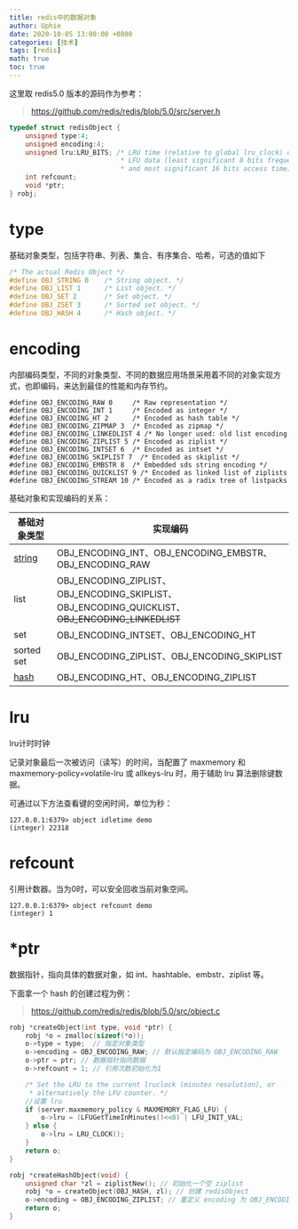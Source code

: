```yaml
---
title: redis中的数据对象
author: Uphie
date: 2020-10-05 13:00:00 +0800
categories: [技术]
tags: [redis]
math: true
toc: true
---
```



这里取 redis5.0 版本的源码作为参考：
> https://github.com/redis/redis/blob/5.0/src/server.h

```C
typedef struct redisObject {
    unsigned type:4;
    unsigned encoding:4;
    unsigned lru:LRU_BITS; /* LRU time (relative to global lru_clock) or
                            * LFU data (least significant 8 bits frequency
                            * and most significant 16 bits access time). */
    int refcount;
    void *ptr;
} robj;
```

# type
基础对象类型，包括字符串、列表、集合、有序集合、哈希，可选的值如下
```C
/* The actual Redis Object */
#define OBJ_STRING 0    /* String object. */
#define OBJ_LIST 1      /* List object. */
#define OBJ_SET 2       /* Set object. */
#define OBJ_ZSET 3      /* Sorted set object. */
#define OBJ_HASH 4      /* Hash object. */
```
# encoding

内部编码类型，不同的对象类型、不同的数据应用场景采用着不同的对象实现方式，也即编码，来达到最佳的性能和内存节约。

```
#define OBJ_ENCODING_RAW 0     /* Raw representation */
#define OBJ_ENCODING_INT 1     /* Encoded as integer */
#define OBJ_ENCODING_HT 2      /* Encoded as hash table */
#define OBJ_ENCODING_ZIPMAP 3  /* Encoded as zipmap */
#define OBJ_ENCODING_LINKEDLIST 4 /* No longer used: old list encoding. */
#define OBJ_ENCODING_ZIPLIST 5 /* Encoded as ziplist */
#define OBJ_ENCODING_INTSET 6  /* Encoded as intset */
#define OBJ_ENCODING_SKIPLIST 7  /* Encoded as skiplist */
#define OBJ_ENCODING_EMBSTR 8  /* Embedded sds string encoding */
#define OBJ_ENCODING_QUICKLIST 9 /* Encoded as linked list of ziplists */
#define OBJ_ENCODING_STREAM 10 /* Encoded as a radix tree of listpacks */
```

基础对象和实现编码的关系：

| 基础对象类型                                                 | 实现编码                                                     |
| ------------------------------------------------------------ | ------------------------------------------------------------ |
| [string](https://uphie.studio/posts/2020-09-28/redis中的string) | OBJ_ENCODING_INT、OBJ_ENCODING_EMBSTR、OBJ_ENCODING_RAW      |
| list                                                         | OBJ_ENCODING_ZIPLIST、OBJ_ENCODING_SKIPLIST、OBJ_ENCODING_QUICKLIST、~~OBJ_ENCODING_LINKEDLIST~~ |
| set                                                          | OBJ_ENCODING_INTSET、OBJ_ENCODING_HT                         |
| sorted set                                                   | OBJ_ENCODING_ZIPLIST、OBJ_ENCODING_SKIPLIST                  |
| [hash](https://uphie.studio/posts/2020-09-29/redis中的hash) | OBJ_ENCODING_HT、OBJ_ENCODING_ZIPLIST                        |


# lru
lru计时时钟

记录对象最后一次被访问（读写）的时间，当配置了 maxmemory 和 maxmemory-policy=volatile-lru 或 allkeys-lru 时，用于辅助 lru 算法删除键数据。

可通过以下方法查看键的空闲时间，单位为秒：
```
127.0.0.1:6379> object idletime demo
(integer) 22318
```

# refcount
引用计数器。当为0时，可以安全回收当前对象空间。

```
127.0.0.1:6379> object refcount demo
(integer) 1
```

# \*ptr

数据指针，指向具体的数据对象，如 int、hashtable、embstr、ziplist 等。


下面拿一个 hash 的创建过程为例：

> https://github.com/redis/redis/blob/5.0/src/object.c

```C
robj *createObject(int type, void *ptr) {
    robj *o = zmalloc(sizeof(*o));
    o->type = type;  // 指定对象类型
    o->encoding = OBJ_ENCODING_RAW; // 默认指定编码为 OBJ_ENCODING_RAW
    o->ptr = ptr; // 数据指针指向数据
    o->refcount = 1; // 引用次数初始化为1

    /* Set the LRU to the current lruclock (minutes resolution), or
     * alternatively the LFU counter. */
    //设置 lru
    if (server.maxmemory_policy & MAXMEMORY_FLAG_LFU) {
        o->lru = (LFUGetTimeInMinutes()<<8) | LFU_INIT_VAL;
    } else {
        o->lru = LRU_CLOCK();
    }
    return o;
}

robj *createHashObject(void) {
    unsigned char *zl = ziplistNew(); // 初始化一个空 ziplist
    robj *o = createObject(OBJ_HASH, zl); // 创建 redisObject
    o->encoding = OBJ_ENCODING_ZIPLIST; // 重定义 encoding 为 OBJ_ENCODING_ZIPLIST
    return o;
}
```
